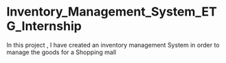 # Inventory_Management_System_ETG_Internship
In this project , I have created an inventory management System in order to manage the goods for a Shopping mall
